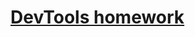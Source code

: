 # [DevTools homework](https://drive.google.com/file/d/1ZqqMA42Lm-rZjwhzzEF5YJz3DJMd3Voc/view?usp=sharing)
